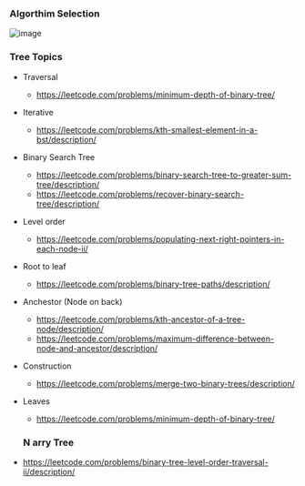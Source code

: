 ### Algorthim Selection
![image](https://github.com/user-attachments/assets/31bfa391-d270-4b55-ab7f-e598500c252e)


### Tree Topics
- Traversal
    -  https://leetcode.com/problems/minimum-depth-of-binary-tree/
- Iterative
  - https://leetcode.com/problems/kth-smallest-element-in-a-bst/description/
- Binary Search Tree
   - https://leetcode.com/problems/binary-search-tree-to-greater-sum-tree/description/
   - https://leetcode.com/problems/recover-binary-search-tree/description/
- Level order
  - https://leetcode.com/problems/populating-next-right-pointers-in-each-node-ii/
- Root to leaf
  - https://leetcode.com/problems/binary-tree-paths/description/
- Anchestor (Node on back)
   - https://leetcode.com/problems/kth-ancestor-of-a-tree-node/description/
   - https://leetcode.com/problems/maximum-difference-between-node-and-ancestor/description/
- Construction
   - https://leetcode.com/problems/merge-two-binary-trees/description/
- Leaves
  - https://leetcode.com/problems/minimum-depth-of-binary-tree/
 
  ### N arry Tree
- https://leetcode.com/problems/binary-tree-level-order-traversal-ii/description/
